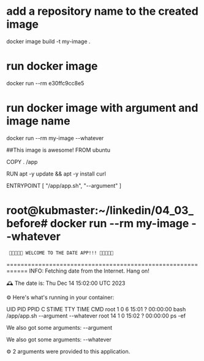 # add a repository name to the created image
docker image build -t my-image .

# run docker image
docker run --rm e30ffc9cc8e5

# run docker image with argument and image name
 docker run --rm my-image --whatever

##This image is awesome!
FROM ubuntu

COPY . /app

RUN apt -y update && apt -y install curl

ENTRYPOINT [ "/app/app.sh", "--argument" ]


root@kubmaster:~/linkedin/04_03_before# docker run --rm my-image --whatever
============================================================

     🎉🎉🎉🎉🎉 WELCOME TO THE DATE APP!!! 🎉🎉🎉🎉🎉

============================================================
INFO: Fetching date from the Internet. Hang on!


🕰️  The date is: Thu Dec 14 15:02:00 UTC 2023

⚙️  Here's what's running in your container:

UID        PID  PPID  C STIME TTY          TIME CMD
root         1     0  6 15:01 ?        00:00:00 bash /app/app.sh --argument --whatever
root        14     1  0 15:02 ?        00:00:00 ps -ef


We also got some arguments: --argument



We also got some arguments: --whatever



⚙️  2 arguments were provided to this application.



